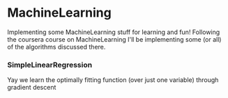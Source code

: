 # MachineLearning
Implementing some MachineLearning stuff for learning and fun! Following the coursera course on MachineLearning I'll be implementing some (or all) of the algorithms discussed there.

### SimpleLinearRegression
Yay we learn the optimally fitting function (over just one variable) through gradient descent
